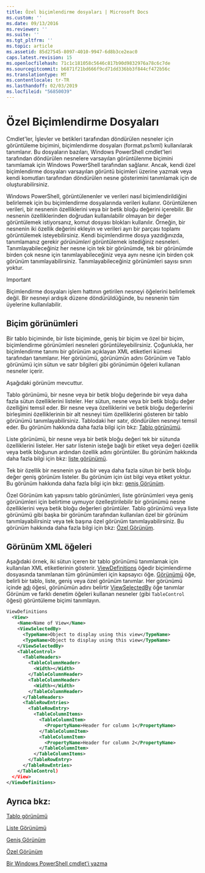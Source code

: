 ```yaml
---
title: Özel biçimlendirme dosyaları | Microsoft Docs
ms.custom: ''
ms.date: 09/13/2016
ms.reviewer: ''
ms.suite: ''
ms.tgt_pltfrm: ''
ms.topic: article
ms.assetid: 85d27545-8097-4010-9947-6d8b3ce2eac0
caps.latest.revision: 15
ms.openlocfilehash: 71c1c181058c5646c817b90d9832976a78c6c7de
ms.sourcegitcommit: b6871f21bd666f9cd71dd336bb3f844cf472b56c
ms.translationtype: MT
ms.contentlocale: tr-TR
ms.lasthandoff: 02/03/2019
ms.locfileid: "56850039"
---
```

# <a name="custom-formatting-files"></a>Özel Biçimlendirme Dosyaları

Cmdlet'ler, İşlevler ve betikleri tarafından döndürülen nesneler için görüntüleme biçimini, biçimlendirme dosyaları (format.ps1xml) kullanılarak tanımlanır. Bu dosyaların bazıları, Windows PowerShell cmdlet'leri tarafından döndürülen nesnelere varsayılan görüntülenme biçimini tanımlamak için Windows PowerShell tarafından sağlanır. Ancak, kendi özel biçimlendirme dosyaları varsayılan görüntü biçimleri üzerine yazmak veya kendi komutları tarafından döndürülen nesne gösterimini tanımlamak için de oluşturabilirsiniz.

Windows PowerShell, görüntülenenler ve verileri nasıl biçimlendirildiğini belirlemek için bu biçimlendirme dosyalarında verileri kullanır. Görüntülenen verileri, bir nesnenin özelliklerini veya bir betik bloğu değerini içerebilir.  Bir nesnenin özelliklerinden doğrudan kullanılabilir olmayan bir değer görüntülemek istiyorsanız, komut dosyası blokları kullanılır. Örneğin, bir nesnenin iki özellik değerini ekleyin ve verileri ayrı bir parçası toplamı görüntülemek isteyebilirsiniz. Kendi biçimlendirme dosya yazdığınızda, tanımlamanız gerekir *görünümleri* görüntülemek istediğiniz nesneleri. Tanımlayabileceğiniz her nesne için tek bir görünümde, tek bir görünümde birden çok nesne için tanımlayabileceğiniz veya aynı nesne için birden çok görünüm tanımlayabilirsiniz. Tanımlayabileceğiniz görünümleri sayısı sınırı yoktur.

> [!IMPORTANT]
> Biçimlendirme dosyaları işlem hattının getirilen nesneyi öğelerini belirlemek değil. Bir nesneyi ardışık düzene döndürüldüğünde, bu nesnenin tüm üyelerine kullanılabilir.

## <a name="format-views"></a>Biçim görünümleri

Bir tablo biçiminde, bir liste biçiminde, geniş bir biçim ve özel bir biçim, biçimlendirme görünümleri nesneleri görüntüleyebilirsiniz. Çoğunlukla, her biçimlendirme tanımı bir görünüm açıklayan XML etiketleri kümesi tarafından tanımlanır. Her görünümü, görünümün adını Görünüm ve Tablo görünümü için sütun ve satır bilgileri gibi görünümün öğeleri kullanan nesneler içerir.

Aşağıdaki görünüm mevcuttur.

Tablo görünümü, bir nesne veya bir betik bloğu değerinde bir veya daha fazla sütun özelliklerini listeler. Her sütun, nesne veya bir betik bloğu değer özelliğini temsil eder. Bir nesne veya özelliklerini ve betik bloğu değerlerini birleşimini özelliklerinin bir alt nesneyi tüm özelliklerini gösteren bir tablo görünümü tanımlayabilirsiniz. Tablodaki her satır, döndürülen nesneyi temsil eder. Bu görünüm hakkında daha fazla bilgi için bkz: [Tablo görünümü](../format/creating-a-table-view.md).

Liste görünümü, bir nesne veya bir betik bloğu değeri tek bir sütunda özelliklerini listeler. Her satır listenin isteğe bağlı bir etiket veya değeri özellik veya betik bloğunun ardından özellik adını görüntüler. Bu görünüm hakkında daha fazla bilgi için bkz: [liste görünümü](../format/creating-a-list-view.md).

Tek bir özellik bir nesnenin ya da bir veya daha fazla sütun bir betik bloğu değer geniş görünüm listeler. Bu görünüm için üst bilgi veya etiket yoktur. Bu görünüm hakkında daha fazla bilgi için bkz: [geniş Görünüm](../format/creating-a-wide-view.md).

Özel Görünüm katı yapısını tablo görünümleri, liste görünümleri veya geniş görünümleri için belirtime uymuyor özelleştirilebilir bir görünümü nesne özelliklerini veya betik bloğu değerleri görüntüler. Tablo görünümü veya liste görünümü gibi başka bir görünüm tarafından kullanılan özel bir görünüm tanımlayabilirsiniz veya tek başına özel görünüm tanımlayabilirsiniz. Bu görünüm hakkında daha fazla bilgi için bkz: [Özel Görünüm](../format/creating-custom-controls.md).

## <a name="view-xml-elements"></a>Görünüm XML öğeleri

Aşağıdaki örnek, iki sütun içeren bir tablo görünümü tanımlamak için kullanılan XML etiketlerinin gösterir. [ViewDefinitions](../format/viewdefinitions-element-format.md) öğedir biçimlendirme dosyasında tanımlanan tüm görünümleri için kapsayıcı öğe. [Görünümü](../format/view-element-format.md) öğe, belirli bir tablo, liste, geniş veya özel görünüm tanımlar. Her görünümü içinde [adı](../format/name-element-for-view-format.md) öğesi, görünümün adını belirtir [ViewSelectedBy](../format/viewselectedby-element-format.md) öğe tanımlar Görünüm ve farklı denetim öğeleri kullanan nesneler (gibi `TableControl` öğesi) görüntüleme biçimi tanımlayın.

```xml
ViewDefinitions
  <View>
    <Name>Name of View</Name>
    <ViewSelectedBy>
      <TypeName>Object to display using this view</TypeName>
      <TypeName>Object to display using this view</TypeName>
    </ViewSelectedBy>
    <TableControl>
      <TableHeaders>
        <TableColumnHeader>
          <Width></Width>
        </TableColumnHeader>
        <TableColumnHeader>
          <Width></Width>
        </TableColumnHeader>
      </TableHeaders>
      <TableRowEntries>
        <TableRowEntry>
          <TableColumnItems>
            <TableColumnItem>
              <PropertyName>Header for column 1</PropertyName>
            </TableColumnItem>
            <TableColumnItem>
              <PropertyName>Header for column 2</PropertyName>
            </TableColumnItem>
          </TableColumnItems>
        </TableRowEntry>
      </TableRowEntries>
    </TableControl)
  </View>
</ViewDefinitions>

```

## <a name="see-also"></a>Ayrıca bkz:

[Tablo görünümü](../format/creating-a-table-view.md)

[Liste Görünümü](../format/creating-a-list-view.md)

[Geniş Görünüm](../format/creating-a-wide-view.md)

[Özel Görünüm](../format/creating-custom-controls.md)

[Bir Windows PowerShell cmdlet'i yazma](./writing-a-windows-powershell-cmdlet.md)
